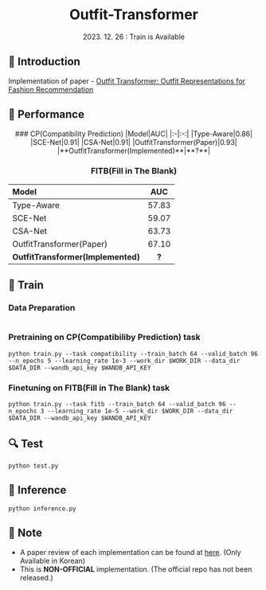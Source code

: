 # <div align="center"> Outfit-Transformer </div>

<div align="center"> 2023. 12. 26 : Train is Available </div>

## 🤗 Introduction
Implementation of paper - [Outfit Transformer: Outfit Representations for Fashion Recommendation](https://arxiv.org/abs/2204.04812)

## 🎯 Performance
<center>
### CP(Compatibility Prediction)
|Model|AUC|
|:-|:-:|
|Type-Aware|0.86|
|SCE-Net|0.91|
|CSA-Net|0.91|
|OutfitTransformer(Paper)|0.93|
|**OutfitTransformer(Implemented)**|**?**|

### FITB(Fill in The Blank)
|Model|AUC|
|:-|:-:|
|Type-Aware|57.83|
|SCE-Net|59.07|
|CSA-Net|63.73|
|OutfitTransformer(Paper)|67.10|
|**OutfitTransformer(Implemented)**|**?**|
</center>

## 🧱 Train
### Data Preparation
```
```

### Pretraining on CP(Compatibiliby Prediction) task
```
python train.py --task compatibility --train_batch 64 --valid_batch 96 --n_epochs 5 --learning_rate 1e-3 --work_dir $WORK_DIR --data_dir $DATA_DIR --wandb_api_key $WANDB_API_KEY
```

### Finetuning on FITB(Fill in The Blank) task
```
python train.py --task fitb --train_batch 64 --valid_batch 96 --n_epochs 3 --learning_rate 1e-5 --work_dir $WORK_DIR --data_dir $DATA_DIR --wandb_api_key $WANDB_API_KEY
```

## 🔍 Test
```
python test.py
```

## 🧶 Inference
```
python inference.py
```

## 🔔 Note
- A paper review of each implementation can be found at [here](). (Only Available in Korean)
- This is **NON-OFFICIAL** implementation. (The official repo has not been released.)
